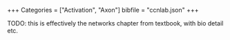 +++
Categories = ["Activation", "Axon"]
bibfile = "ccnlab.json"
+++

TODO: this is effectively the networks chapter from textbook, with bio detail etc.



